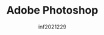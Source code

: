 ---
author: inf2021229
image_url: /images/photoshop.jpg
title: Adobe Photoshop
year: 1990
caption: Το Photoshop θεωρείται μία από τις γνωστές ή ακόμα και η πιο γνωστή εφαρμογή επεξεργασίας εικόνων στην σημερινή εποχή. Η πρώτη έκδοση του Photoshop γράφτηκε στην γλώσσα Pascal όμως οι επόμενες εκδόσεις έως και σήμερα είναι γραμμένες σε C++. Η επεξεργασία εικόνων μέσα στην εφαρμογή γίνεται μέσω διάφορων εργαλείων όπου είναι διαθέσιμα είτε μέσω διάφορων shortcuts συνδυασμού κουμπιών του πληκτρολογίου είτε μέσω των μενού που γίνονται διαθέσιμα μέσω του ποντικιού.
license_url: "https://www.adobe.com/" 
license_text: Adobe
categories:
  - Εργαλεία
  - Αρχέτυπα
  - Τεχνολογία
  - Γραφικά
tags: 
  - Επεξεργασία Εικόνας
  - Adobe
---